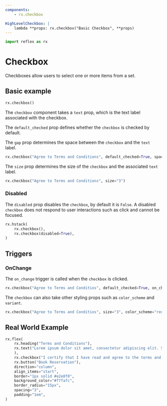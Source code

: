 ```yaml
---
components:
    - rx.checkbox

HighLevelCheckbox: |
    lambda **props: rx.checkbox("Basic Checkbox", **props)
---
```


```python exec
import reflex as rx
```

# Checkbox

Checkboxes allow users to select one or more items from a set.

## Basic example

```python demo
rx.checkbox()
```

The `checkbox` component takes a `text` prop, which is the text label associated with the checkbox.

The `default_checked` prop defines whether the `checkbox` is checked by default.

The `gap` prop determines the space between the `checkbox` and the `text` label.

```python demo
rx.checkbox("Agree to Terms and Conditions", default_checked=True, spacing="2")

```

The `size` prop determines the size of the `checkbox` and the associated `text` label.

```python demo
rx.checkbox("Agree to Terms and Conditions", size="3")
```

### Disabled

The `disabled` prop disables the `checkbox`, by default it is `False`. A disabled `checkbox` does not respond to user interactions such as click and cannot be focused.

```python demo
rx.hstack(
    rx.checkbox(),
    rx.checkbox(disabled=True),
)
```

## Triggers

### OnChange

The `on_change` trigger is called when the `checkbox` is clicked.

```python demo
rx.checkbox("Agree to Terms and Conditios", default_checked=True, on_change=rx.window_alert("Checked!"))
```

The `checkbox` can also take other styling props such as `color_scheme` and `variant`.

```python demo
rx.checkbox("Agree to Terms and Conditios", size="3", color_scheme="red", variant="soft")
```

## Real World Example

```python demo
rx.flex(
    rx.heading("Terms and Conditions"),
    rx.text("Lorem ipsum dolor sit amet, consectetur adipiscing elit. Sed neque elit, tristique placerat feugiat ac, facilisis vitae arcu. Proin eget egestas augue. Praesent ut  sem nec arcu 'pellentesque aliquet. Duis dapibus diam vel metus tempus vulputate.",
    ),
    rx.checkbox("I certify that I have read and agree to the terms and conditions for this reservation.", spacing="2", size="2", default_checked=True),
    rx.button("Book Reservation"),
    direction="column",
    align_items="start",
    border="1px solid #e2e8f0",
    background_color="#f7fafc",
    border_radius="15px",
    spacing="3",
    padding="1em",
)
```
